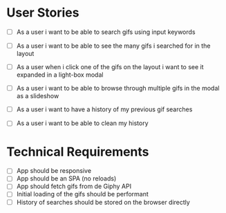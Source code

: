 # User Stories

- [ ] As a user i want to be able to search gifs using input keywords
- [ ] As a user i want to be able to see the many gifs i searched for in the layout
- [ ] As a user when i click one of the gifs on the layout i want to see it expanded in a light-box
      modal
- [ ] As a user i want to be able to browse through multiple gifs in the modal as a slideshow

- [ ] As a user i want to have a history of my previous gif searches
- [ ] As a user i want to be able to clean my history

# Technical Requirements

- [ ] App should be responsive
- [ ] App should be an SPA (no reloads)
- [ ] App should fetch gifs from de Giphy API
- [ ] Initial loading of the gifs should be performant
- [ ] History of searches should be stored on the browser directly
